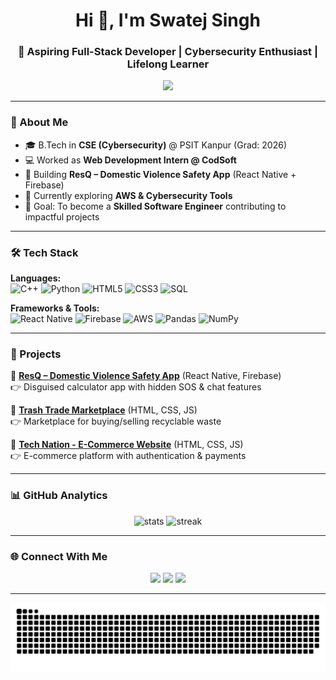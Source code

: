 <!-- Profile README for GitHub -->

<h1 align="center">Hi 👋, I'm Swatej Singh</h1>
<h3 align="center">🚀 Aspiring Full-Stack Developer | Cybersecurity Enthusiast | Lifelong Learner</h3>

<p align="center">
  <img src="https://readme-typing-svg.herokuapp.com?size=22&center=true&vCenter=true&width=500&lines=💻+Full-stack+Developer;🔐+Cybersecurity+Learner;🚀+Open+Source+Contributor;⚡+Passionate+about+Tech+Innovation" />
</p>

---

### 🌟 About Me  
- 🎓 B.Tech in **CSE (Cybersecurity)** @ PSIT Kanpur (Grad: 2026)  
- 💻 Worked as **Web Development Intern @ CodSoft**  
- 🔭 Building **ResQ – Domestic Violence Safety App** (React Native + Firebase)  
- 🌱 Currently exploring **AWS & Cybersecurity Tools**  
- 🎯 Goal: To become a **Skilled Software Engineer** contributing to impactful projects  

---

### 🛠️ Tech Stack  
**Languages:**  
![C++](https://img.shields.io/badge/C++-00599C?style=for-the-badge&logo=cplusplus&logoColor=white) 
![Python](https://img.shields.io/badge/Python-FFD43B?style=for-the-badge&logo=python&logoColor=blue) 
![HTML5](https://img.shields.io/badge/HTML5-E34F26?style=for-the-badge&logo=html5&logoColor=white) 
![CSS3](https://img.shields.io/badge/CSS3-1572B6?style=for-the-badge&logo=css3&logoColor=white) 
![SQL](https://img.shields.io/badge/SQL-336791?style=for-the-badge&logo=postgresql&logoColor=white)  

**Frameworks & Tools:**  
![React Native](https://img.shields.io/badge/React_Native-61DAFB?style=for-the-badge&logo=react&logoColor=black) 
![Firebase](https://img.shields.io/badge/Firebase-ffca28?style=for-the-badge&logo=firebase&logoColor=black) 
![AWS](https://img.shields.io/badge/AWS-FF9900?style=for-the-badge&logo=amazonaws&logoColor=white) 
![Pandas](https://img.shields.io/badge/Pandas-150458?style=for-the-badge&logo=pandas&logoColor=white) 
![NumPy](https://img.shields.io/badge/Numpy-013243?style=for-the-badge&logo=numpy&logoColor=white) 

---

### 📌 Projects  
🔹 **[ResQ – Domestic Violence Safety App](#)** (React Native, Firebase)  
👉 Disguised calculator app with hidden SOS & chat features  

🔹 **[Trash Trade Marketplace](https://swatejsr.github.io/TrashTradeMarketplace/)** (HTML, CSS, JS)  
👉 Marketplace for buying/selling recyclable waste  

🔹 **[Tech Nation - E-Commerce Website](https://github.com/swatejsr/Tech-Nation)** (HTML, CSS, JS)  
👉 E-commerce platform with authentication & payments  

---

### 📊 GitHub Analytics  
<p align="center">
  <img src="https://github-readme-stats.vercel.app/api?username=swatejsr&show_icons=true&theme=radical" alt="stats" height="165"/>
<img src="https://github-readme-streak-stats.herokuapp.com/?user=swatejsr&theme=radical" alt="streak" height="165"/>  
</p>

---

### 🌐 Connect With Me  
<p align="center">
  <a href="mailto:swatejsingh91@gmail.com"><img src="https://img.shields.io/badge/Gmail-D14836?style=for-the-badge&logo=gmail&logoColor=white" /></a>
  <a href="https://www.linkedin.com/in/swatejsingh91/"><img src="https://img.shields.io/badge/LinkedIn-0077b5?style=for-the-badge&logo=linkedin&logoColor=white" /></a>
  <a href="https://github.com/swatejsr"><img src="https://img.shields.io/badge/GitHub-000000?style=for-the-badge&logo=github&logoColor=white" /></a>
</p>

---

<p align="center">
  <img src="https://github.com/Platane/snk/raw/output/github-contribution-grid-snake.svg" alt="snake animation" />
</p>
